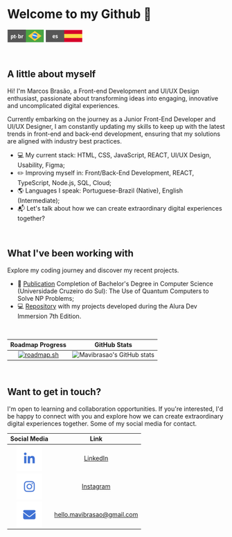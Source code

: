 <!--A little about myself (Start)-->
#  Welcome to my Github 👋
<a href="" target="_blank"><img align="center" src="https://raw.githubusercontent.com/mavibrasao/Mavibrasao/main/icon_langptbr.svg" alt="https://www.linkedin.com/in/mavibrasao/" height="30" width="85"/></a>
<a href="" target="_blank"><img align="center" src="https://raw.githubusercontent.com/mavibrasao/Mavibrasao/main/icon_langes.svg" alt="https://www.linkedin.com/in/mavibrasao/" height="30" width="85"/></a>

<br>

## A little about myself
<p>Hi! I'm Marcos Brasão, a Front-end Development and UI/UX Design enthusiast, passionate about transforming ideas into engaging, innovative and uncomplicated digital experiences.</p>
<p>Currently embarking on the journey as a Junior Front-End Developer and UI/UX Designer, I am constantly updating my skills to keep up with the latest trends in front-end and back-end development, ensuring that my solutions are aligned with industry best practices.</p>

<ul>
  <li>💻 My current stack: HTML, CSS, JavaScript, REACT, UI/UX Design, Usability, Figma;</li>
  <li>✏️ Improving myself in: Front/Back-End Development, REACT, TypeScript, Node.js, SQL, Cloud;</li>
  <li>🌎 Languages ​​I speak: Portuguese-Brazil (Native), English (Intermediate);</li>
  <li>📬 Let's talk about how we can create extraordinary digital experiences together?</li>
</ul>
<br>
<!--A little about myself (End)-->

<!--Projects (Start)-->
## What I've been working with
<p>Explore my coding journey and discover my recent projects.</p>
<ul>
  <li>📝 <a href="https://drive.google.com/file/d/1l53yBF8m19qy-iMEZIgn4S2mM-L9KQ1X/view?usp=drive_link" target="_blank">Publication</a> Completion of Bachelor's Degree in Computer Science (Universidade Cruzeiro do Sul): The Use of Quantum Computers to Solve NP Problems;</li>
  <li>💻 <a href="https://github.com/mavibrasao/imersaodevalura-7edicao">Repository</a> with my projects developed during the Alura Dev Immersion 7th Edition.</li>
</ul>
<br>

Roadmap Progress            |  GitHub Stats
:-------------------------:|:-------------------------:
[![roadmap.sh](https://api.roadmap.sh/v1-badge/tall/64dc0dfc095da82caf989033?variant=dark)](https://roadmap.sh)  |  ![Mavibrasao's GitHub stats](https://github-readme-stats.vercel.app/api?username=mavibrasao&show_icons=true&cache_seconds=86400&theme=github_dark_dimmed)

<br>
<!--Projetos (End)-->

<!--Want to get in touch? (Start)-->
## Want to get in touch?
<p>I'm open to learning and collaboration opportunities. If you're interested, I'd be happy to connect with you and explore how we can create extraordinary digital experiences together. Some of my social media for contact.</p>

Social Media            |  Link
:-------------------------:|:-------------------------:
<a href="https://www.linkedin.com/in/mavibrasao/" target="_blank"><img align="center" src="https://raw.githubusercontent.com/mavibrasao/Mavibrasao/main/icons_sociallinkedin.svg" alt="https://www.linkedin.com/in/mavibrasao/" height="60" width="60" /></a>  |  <a href="https://www.linkedin.com/in/mavibrasao/" target="_blank">LinkedIn</a>
<a href="https://www.instagram.com/mavibrasao/" target="_blank"><img align="center" src="https://raw.githubusercontent.com/mavibrasao/Mavibrasao/main/icons_socialinstagram.svg" alt="https://www.instagram.com/mavibrasao/" height="60" width="60" /></a>  |  <a href="https://www.instagram.com/mavibrasao/" target="_blank">Instagram</a>
<a href="mailto:hello.mavibrasao@gmail.com"><img align="center" src="https://raw.githubusercontent.com/mavibrasao/Mavibrasao/main/icons_socialmail.svg" alt="Send mail to: hello.mavibrasao@gmail.com" height="60" width="60" /></a>  |  <a href="mailto:hello.mavibrasao@gmail.com">hello.mavibrasao@gmail.com</a>

<!--
<a href="" target="_blank"><img align="center" src="https://raw.githubusercontent.com/mavibrasao/Mavibrasao/main/icons_socialresume.svg" alt="Visualização de currículo" height="65" width="65" /></a>
<a href="" target="_blank"><img align="center" src="https://raw.githubusercontent.com/mavibrasao/Mavibrasao/main/icons_socialwebsite.svg" alt="" height="65" width="65" /></a>
-->
<!--Want to get in touch? (End)-->
